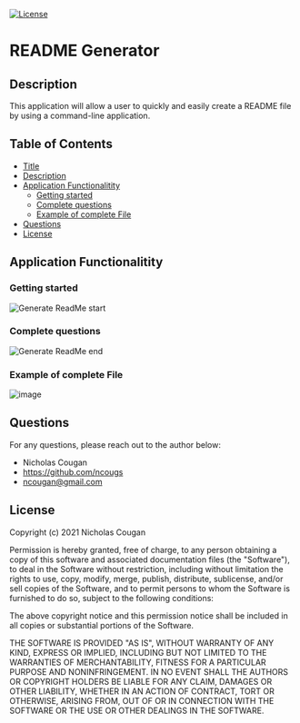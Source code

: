[![License](https://img.shields.io/badge/License-MIT-yellow.svg)](https://opensource.org/licenses/MIT)

# README Generator
  
## Description
  
This application will allow a user to quickly and easily create a README file by using a command-line application.
## Table of Contents

- [Title](#readme-generator)
- [Description](#description)
- [Application Functionalitity](#application-functionalitity)
  * [Getting started](#getting-started)
  * [Complete questions](#complete-questions)
  * [Example of complete File](#example-of-complete-file)
- [Questions](#questions)
- [License](#license)

## Application Functionalitity

### Getting started
![Generate ReadMe start](https://user-images.githubusercontent.com/84214872/126891293-419119a1-bc11-4631-b05b-e1b0af5da65f.gif)

### Complete questions
![Generate ReadMe end](https://user-images.githubusercontent.com/84214872/126891302-56bb4cc0-808d-4cfd-82b9-84933107b088.gif)

### Example of complete File
![image](https://user-images.githubusercontent.com/84214872/126891353-21d03809-5295-4340-b0fb-da7057d00b51.png)

## Questions

For any questions, please reach out to the author below: 

* Nicholas Cougan
* https://github.com/ncougs
* ncougan@gmail.com

## License

Copyright (c) 2021 Nicholas Cougan

Permission is hereby granted, free of charge, to any person obtaining a copy
of this software and associated documentation files (the "Software"), to deal
in the Software without restriction, including without limitation the rights
to use, copy, modify, merge, publish, distribute, sublicense, and/or sell
copies of the Software, and to permit persons to whom the Software is
furnished to do so, subject to the following conditions:

The above copyright notice and this permission notice shall be included in all
copies or substantial portions of the Software.

THE SOFTWARE IS PROVIDED "AS IS", WITHOUT WARRANTY OF ANY KIND, EXPRESS OR
IMPLIED, INCLUDING BUT NOT LIMITED TO THE WARRANTIES OF MERCHANTABILITY,
FITNESS FOR A PARTICULAR PURPOSE AND NONINFRINGEMENT. IN NO EVENT SHALL THE
AUTHORS OR COPYRIGHT HOLDERS BE LIABLE FOR ANY CLAIM, DAMAGES OR OTHER
LIABILITY, WHETHER IN AN ACTION OF CONTRACT, TORT OR OTHERWISE, ARISING FROM,
OUT OF OR IN CONNECTION WITH THE SOFTWARE OR THE USE OR OTHER DEALINGS IN THE
SOFTWARE.
